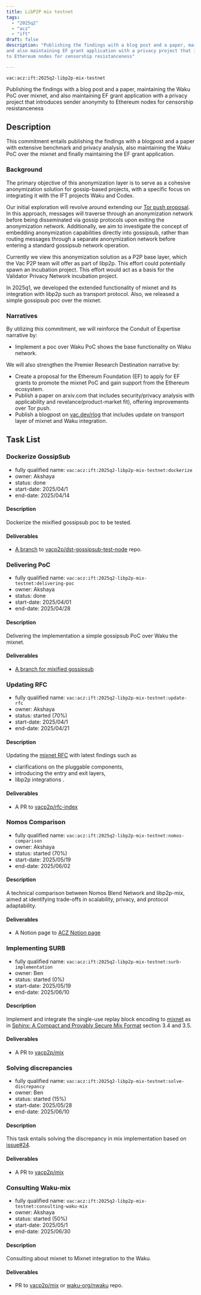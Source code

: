 ```yaml
---
title: LibP2P mix testnet
tags:
  - "2025q2"
  - "acz"
  - "ift"
draft: false
description: "Publishing the findings with a blog post and a paper, maintaining the Waku PoC over mixnet, 
and also maintaining EF grant application with a privacy project that introduces sender anonymity 
to Ethereum nodes for censorship resistanceness"

---
```


`vac:acz:ift:2025q2-libp2p-mix-testnet`

Publishing the findings with a blog post and a paper, maintaining the Waku PoC over mixnet, 
and also maintaining EF grant application with a privacy project that introduces sender anonymity 
to Ethereum nodes for censorship resistanceness
## Description
This commitment entails publishing the findings with a blogpost and a paper with extensive benchmark and
privacy analysis, also maintaining the Waku PoC over the mixnet and finally maintaining the EF grant application. 
 
### Background
The primary objective of this anonymization layer is to serve as a cohesive anonymization solution 
for gossip-based projects, with a specific focus on integrating it with the IFT projects Waku and Codex.

Our initial exploration will revolve around extending our [Tor push proposal](https://rfc.vac.dev/spec/46/).
In this approach, messages will traverse through an anonymization network before being disseminated 
via gossip protocols upon exiting the anonymization network.
Additionally, we aim to investigate the concept of embedding anonymization capabilities 
directly into gossipsub, rather than routing messages through a separate anonymization network 
before entering a standard gossipsub network operation.

Currently we view this anonymization solution as a P2P base layer, 
which the Vac P2P team will offer as part of libp2p.
This effort could potentially spawn an incubation project.
This effort would act as a basis for the Validator Privacy Network incubation project.

In 2025q1, we developed the extended functionality of mixnet and its integration with libp2p such as transport protocol. 
Also, we released a simple gossipsub poc over the mixnet. 

### Narratives
By utilizing this commitment, 
we will reinforce the Conduit of Expertise narrative by:
* Implement a poc over Waku PoC shows the base functionality on Waku network. 

We will also strengthen the Premier Research Destination narrative by:
* Create a proposal for the Ethereum Foundation (EF) to apply for EF grants to promote the mixnet PoC and 
gain support from the Ethereum ecosystem.
* Publish a paper on arxiv.com that includes security/privacy analysis with applicability and revelance(product-market fit), 
offering improvements over Tor push. 
* Publish a blogpost on [vac.dev/rlog](https://vac.dev/rlog) that includes update on transport layer of mixnet and 
Waku integration. 

## Task List

### Dockerize GossipSub 

* fully qualified name: `vac:acz:ift:2025q2-libp2p-mix-testnet:dockerize`
* owner: Akshaya
* status: done
* start-date: 2025/04/1
* end-date: 2025/04/14

#### Description

Dockerize the mixified gossipsub poc to be tested.  

#### Deliverables

* [A branch](https://github.com/vacp2p/dst-gossipsub-test-node/tree/dockerized-mix-gossipsub-dockerfile-1) to [vacp2p/dst-gossipsub-test-node](https://github.com/vacp2p/dst-gossipsub-test-node/) repo.

### Delivering PoC 

* fully qualified name: `vac:acz:ift:2025q2-libp2p-mix-testnet:delivering-poc`
* owner: Akshaya
* status: done 
* start-date: 2025/04/01
* end-date: 2025/04/28

#### Description

Delivering the implementation a simple gossipsub PoC over Waku the mixnet. 

#### Deliverables

* [A branch for mixified gossipsub](https://github.com/vacp2p/dst-gossipsub-test-node/tree/dockerized-mix-gossipsub)

### Updating RFC
* fully qualified name: `vac:acz:ift:2025q2-libp2p-mix-testnet:update-rfc`
* owner: Akshaya
* status: started (70%)
* start-date: 2025/04/1
* end-date: 2025/04/21

#### Description

Updating the [mixnet RFC](https://rfc.vac.dev/vac/raw/mix) with latest findings such as
- clarifications on the pluggable components,
- introducing  the entry and exit layers,
- libp2p integrations .

#### Deliverables

* A PR to [vacp2p/rfc-index](https://github.com/vacp2p/rfc-index)

### Nomos Comparison
* fully qualified name: `vac:acz:ift:2025q2-libp2p-mix-testnet:nomos-comparison`
* owner: Akshaya
* status: started (70%)
* start-date: 2025/05/19
* end-date: 2025/06/02

#### Description

A technical comparison between Nomos Blend Network and libp2p-mix, 
aimed at identifying trade-offs in scalability, privacy, and protocol adaptability.

#### Deliverables

* A Notion page to [ACZ Notion page](https://www.notion.so/Applied-Cryptography-ZK-870520f131954b90b1837ec4749f890f?pvs=4#a9a753fd85614cca8f1ac6b7be033032)


### Implementing SURB
* fully qualified name: `vac:acz:ift:2025q2-libp2p-mix-testnet:surb-implementation`
* owner: Ben
* status: started (0%)
* start-date: 2025/05/19
* end-date: 2025/06/10

#### Description

Implement and integrate the single-use replay block encoding to 
[mixnet](https://github.com/vacp2p/mix) as in [Sphinx: A Compact and Provably Secure Mix Format](https://cypherpunks.ca/~iang/pubs/Sphinx_Oakland09.pdf) 
section 3.4 and 3.5. 

#### Deliverables

* A PR to [vacp2p/mix](https://github.com/vacp2p/mix)

### Solving discrepancies
* fully qualified name: `vac:acz:ift:2025q2-libp2p-mix-testnet:solve-discrepancy`
* owner: Ben
* status: started (15%)
* start-date: 2025/05/28
* end-date: 2025/06/10

#### Description

This task entails solving the discrepancy in mix implementation based on [issue#24](https://github.com/vacp2p/mix/issues/24). 

#### Deliverables

* A PR to [vacp2p/mix](https://github.com/vacp2p/mix)

### Consulting Waku-mix 

* fully qualified name: `vac:acz:ift:2025q2-libp2p-mix-testnet:consulting-waku-mix`
* owner: Akshaya
* status: started (50%)
* start-date: 2025/05/1
* end-date: 2025/06/30

#### Description

Consulting about mixnet to Mixnet integration to the Waku.  

#### Deliverables

* PR to [vacp2p/mix](https://github.com/vacp2p/mix) or [waku-org/nwaku](https://github.com/waku-org/nwaku/) repo.

